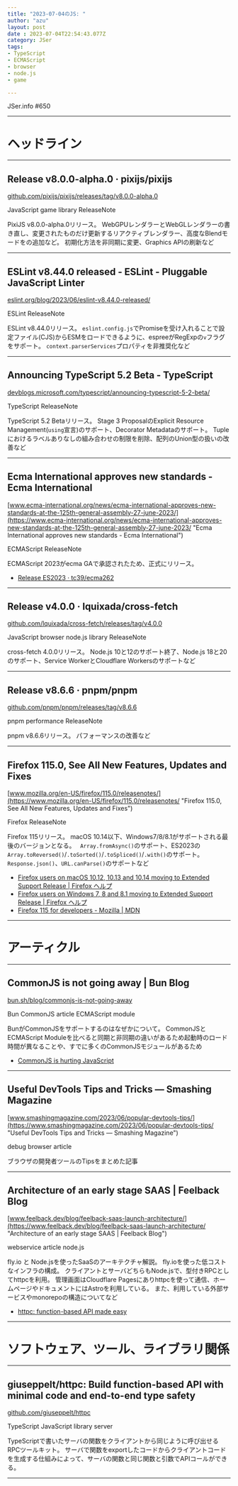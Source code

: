 ```yaml
---
title: "2023-07-04のJS: "
author: "azu"
layout: post
date : 2023-07-04T22:54:43.077Z
category: JSer
tags:
- TypeScript
- ECMAScript
- browser
- node.js
- game

---
```


JSer.info #650

----

<h1 class="site-genre">ヘッドライン</h1>

----

## Release v8.0.0-alpha.0 · pixijs/pixijs
[github.com/pixijs/pixijs/releases/tag/v8.0.0-alpha.0](https://github.com/pixijs/pixijs/releases/tag/v8.0.0-alpha.0 "Release v8.0.0-alpha.0 · pixijs/pixijs")
<p class="jser-tags jser-tag-icon"><span class="jser-tag">JavaScript</span> <span class="jser-tag">game</span> <span class="jser-tag">library</span> <span class="jser-tag">ReleaseNote</span></p>

PixiJS v8.0.0-alpha.0リリース。
WebGPUレンダラーとWebGLレンダラーの書き直し、変更されたものだけ更新するリアクティブレンダラー、高度なBlendモードをの追加など。
初期化方法を非同期に変更、Graphics APIの刷新など


----

## ESLint v8.44.0 released - ESLint - Pluggable JavaScript Linter
[eslint.org/blog/2023/06/eslint-v8.44.0-released/](https://eslint.org/blog/2023/06/eslint-v8.44.0-released/ "ESLint v8.44.0 released - ESLint - Pluggable JavaScript Linter")
<p class="jser-tags jser-tag-icon"><span class="jser-tag">ESLint</span> <span class="jser-tag">ReleaseNote</span></p>

ESLint v8.44.0リリース。
`eslint.config.js`でPromiseを受け入れることで設定ファイル(CJS)からESMをロードできるように、espreeがRegExpの`v`フラグをサポート。
`context.parserServices`プロパティを非推奨化など


----

## Announcing TypeScript 5.2 Beta - TypeScript
[devblogs.microsoft.com/typescript/announcing-typescript-5-2-beta/](https://devblogs.microsoft.com/typescript/announcing-typescript-5-2-beta/ "Announcing TypeScript 5.2 Beta - TypeScript")
<p class="jser-tags jser-tag-icon"><span class="jser-tag">TypeScript</span> <span class="jser-tag">ReleaseNote</span></p>

TypeScript 5.2 Betaリリース。
Stage 3 ProposalのExplicit Resource Management(`using`宣言)のサポート、Decorator Metadataのサポート。
Tupleにおけるラベルありなしの組み合わせの制限を削除、配列のUnion型の扱いの改善など


----

## Ecma International approves new standards - Ecma International
[www.ecma-international.org/news/ecma-international-approves-new-standards-at-the-125th-general-assembly-27-june-2023/](https://www.ecma-international.org/news/ecma-international-approves-new-standards-at-the-125th-general-assembly-27-june-2023/ "Ecma International approves new standards - Ecma International")
<p class="jser-tags jser-tag-icon"><span class="jser-tag">ECMAScript</span> <span class="jser-tag">ReleaseNote</span></p>

ECMAScript 2023がecma GAで承認されたため、正式にリリース。

- [Release ES2023 · tc39/ecma262](https://github.com/tc39/ecma262/releases/tag/es2023 "Release ES2023 · tc39/ecma262")

----

## Release v4.0.0 · lquixada/cross-fetch
[github.com/lquixada/cross-fetch/releases/tag/v4.0.0](https://github.com/lquixada/cross-fetch/releases/tag/v4.0.0 "Release v4.0.0 · lquixada/cross-fetch")
<p class="jser-tags jser-tag-icon"><span class="jser-tag">JavaScript</span> <span class="jser-tag">browser</span> <span class="jser-tag">node.js</span> <span class="jser-tag">library</span> <span class="jser-tag">ReleaseNote</span></p>

cross-fetch 4.0.0リリース。
Node.js 10と12のサポート終了、Node.js 18と20のサポート、Service WorkerとCloudflare Workersのサポートなど


----

## Release v8.6.6 · pnpm/pnpm
[github.com/pnpm/pnpm/releases/tag/v8.6.6](https://github.com/pnpm/pnpm/releases/tag/v8.6.6 "Release v8.6.6 · pnpm/pnpm")
<p class="jser-tags jser-tag-icon"><span class="jser-tag">pnpm</span> <span class="jser-tag">performance</span> <span class="jser-tag">ReleaseNote</span></p>

pnpm v8.6.6リリース。
パフォーマンスの改善など


----

## Firefox 115.0, See All New Features, Updates and Fixes
[www.mozilla.org/en-US/firefox/115.0/releasenotes/](https://www.mozilla.org/en-US/firefox/115.0/releasenotes/ "Firefox 115.0, See All New Features, Updates and Fixes")
<p class="jser-tags jser-tag-icon"><span class="jser-tag">Firefox</span> <span class="jser-tag">ReleaseNote</span></p>

Firefox 115リリース。
macOS 10.14以下、Windows7/8/8.1がサポートされる最後のバージョンとなる。
` Array.fromAsync()`のサポート、ES2023の`Array.toReversed()`/`.toSorted()`/`.toSpliced()`/`.with()`のサポート。
`Response.json()`、`URL.canParse()`のサポートなど

- [Firefox users on macOS 10.12, 10.13 and 10.14 moving to Extended Support Release | Firefox ヘルプ](https://support.mozilla.org/ja/kb/firefox-users-macos-1012-1013-1014-moving-to-extended-support "Firefox users on macOS 10.12, 10.13 and 10.14 moving to Extended Support Release | Firefox ヘルプ")
- [Firefox users on Windows 7, 8 and 8.1 moving to Extended Support Release | Firefox ヘルプ](https://support.mozilla.org/ja/kb/firefox-users-windows-7-8-and-81-moving-extended-support "Firefox users on Windows 7, 8 and 8.1 moving to Extended Support Release | Firefox ヘルプ")
- [Firefox 115 for developers - Mozilla | MDN](https://developer.mozilla.org/en-US/docs/Mozilla/Firefox/Releases/115 "Firefox 115 for developers - Mozilla | MDN")

----
<h1 class="site-genre">アーティクル</h1>

----

## CommonJS is not going away | Bun Blog
[bun.sh/blog/commonjs-is-not-going-away](https://bun.sh/blog/commonjs-is-not-going-away "CommonJS is not going away | Bun Blog")
<p class="jser-tags jser-tag-icon"><span class="jser-tag">Bun</span> <span class="jser-tag">CommonJS</span> <span class="jser-tag">article</span> <span class="jser-tag">ECMAScript</span> <span class="jser-tag">module</span></p>

BunがCommonJSをサポートするのはなぜかについて。
CommonJSとECMAScript Moduleを比べると同期と非同期の違いがあるため起動時のロード時間が異なることや、すでに多くのCommonJSモジュールがあるため

- [CommonJS is hurting JavaScript](https://deno.com/blog/commonjs-is-hurting-javascript "CommonJS is hurting JavaScript")

----

## Useful DevTools Tips and Tricks — Smashing Magazine
[www.smashingmagazine.com/2023/06/popular-devtools-tips/](https://www.smashingmagazine.com/2023/06/popular-devtools-tips/ "Useful DevTools Tips and Tricks — Smashing Magazine")
<p class="jser-tags jser-tag-icon"><span class="jser-tag">debug</span> <span class="jser-tag">browser</span> <span class="jser-tag">article</span></p>

ブラウザの開発者ツールのTipsをまとめた記事


----

## Architecture of an early stage SAAS | Feelback Blog
[www.feelback.dev/blog/feelback-saas-launch-architecture/](https://www.feelback.dev/blog/feelback-saas-launch-architecture/ "Architecture of an early stage SAAS | Feelback Blog")
<p class="jser-tags jser-tag-icon"><span class="jser-tag">webservice</span> <span class="jser-tag">article</span> <span class="jser-tag">node.js</span></p>

fly.io と Node.jsを使ったSaaSのアーキテクチャ解説。
fly.ioを使った低コストなインフラの構成。
クライアントとサーバどちらもNode.jsで、型付きRPCとしてhttpcを利用。
管理画面はCloudflare Pagesにありhttpcを使って通信、ホームページやドキュメントにはAstroを利用している。
また、利用している外部サービスやmonorepoの構造についてなど

- [httpc: function-based API made easy](https://httpc.dev/ "httpc: function-based API made easy")

----
<h1 class="site-genre">ソフトウェア、ツール、ライブラリ関係</h1>

----

## giuseppelt/httpc: Build function-based API with minimal code and end-to-end type safety
[github.com/giuseppelt/httpc](https://github.com/giuseppelt/httpc "giuseppelt/httpc: Build function-based API with minimal code and end-to-end type safety")
<p class="jser-tags jser-tag-icon"><span class="jser-tag">TypeScript</span> <span class="jser-tag">JavaScript</span> <span class="jser-tag">library</span> <span class="jser-tag">server</span></p>

TypeScriptで書いたサーバの関数をクライアントから同じように呼び出せるRPCツールキット。
サーバで関数をexportしたコードからクライアントコードを生成する仕組みによって、サーバの関数と同じ関数と引数でAPIコールができる。


----
